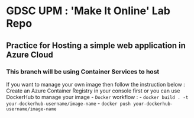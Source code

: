 # GDSC UPM : 'Make It Online' Lab Repo
## Practice for Hosting a simple web application in Azure Cloud

### This branch will be using Container Services to host

If you want to manage your own image then follow the instruction below :
Create an Azure Container Registry in your console first or you can use DockerHub to manage your image
    - `Docker` workflow :
        - `docker build . -t your-dockerhub-username/image-name`
        - `docker push your-dockerhub-username/image-name`

